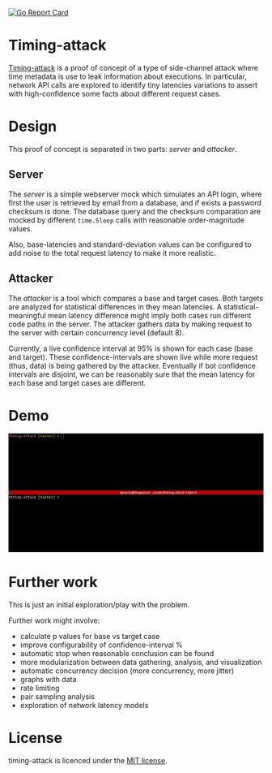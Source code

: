 [![Go Report Card](https://goreportcard.com/badge/github.com/jsign/timing-attack)](https://goreportcard.com/report/github.com/jsign/timing-attack)

# Timing-attack

[Timing-attack](https://en.wikipedia.org/wiki/Timing_attack) is a proof of concept of a type of side-channel attack where time metadata is use to leak information about executions. In particular, network API calls are explored to identify tiny latencies variations to assert with high-confidence some facts about different request cases.

# Design
This proof of concept is separated in two parts: _server_ and _attacker_.

## Server
The _server_ is a simple webserver mock which simulates an API login, where first the user is retrieved by email from a database, and if exists a password checksum is done. The database query and the checksum comparation are mocked by different `time.Sleep` calls with reasonable order-magnitude values.

Also, base-latencies and standard-deviation values can be configured to add noise to the total request latency to make it more realistic.

## Attacker
The _attacker_ is a tool which compares a base and target cases. Both targets are analyzed for statistical differences in they mean latencies. A statistical-meaningful mean latency difference might imply both cases run different code paths in the server. The attacker gathers data by making request to the server with certain concurrency level (default 8).

Currently, a live confidence interval at 95% is shown for each case (base and target). These confidence-intervals are shown live while more request (thus, data) is being gathered by the attacker. Eventually if bot confidence intervals are disjoint, we can be reasonably sure that the mean latency for each base and target cases are different.

# Demo
![](attacker-demo-v2.gif)

# Further work
This is just an initial exploration/play with the problem. 

Further work might involve:
- calculate p values for base vs target case
- improve configurability of confidence-interval %
- automatic stop when reasonable conclusion can be found
- more modularization between data gathering, analysis, and visualization
- automatic concurrency decision (more concurrency, more jitter)
- graphs with data
- rate limiting
- pair sampling analysis
- exploration of network latency models

# License
timing-attack is licenced under the [MIT license](https://github.com/jsign/timing-attack/blob/master/LICENSE).
